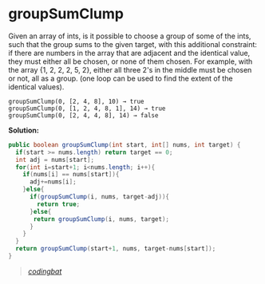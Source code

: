 # groupSumClump

Given an array of ints, is it possible to choose a group of some of the ints, such that the group sums to the given target, with this additional constraint: if there are numbers in the array that are adjacent and the identical value, they must either all be chosen, or none of them chosen. For example, with the array {1, 2, 2, 2, 5, 2}, either all three 2's in the middle must be chosen or not, all as a group. (one loop can be used to find the extent of the identical values).

```
groupSumClump(0, [2, 4, 8], 10) → true
groupSumClump(0, [1, 2, 4, 8, 1], 14) → true
groupSumClump(0, [2, 4, 4, 8], 14) → false
```

**Solution:**

```java
public boolean groupSumClump(int start, int[] nums, int target) {
  if(start >= nums.length) return target == 0;
  int adj = nums[start];
  for(int i=start+1; i<nums.length; i++){
    if(nums[i] == nums[start]){
      adj+=nums[i];
    }else{
      if(groupSumClump(i, nums, target-adj)){
        return true;
      }else{
       return groupSumClump(i, nums, target);
      }
    }
  }
  return groupSumClump(start+1, nums, target-nums[start]);
}
```

> _[codingbat](https://codingbat.com/prob/p105136)_